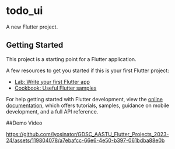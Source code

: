 # todo_ui

A new Flutter project.

## Getting Started

This project is a starting point for a Flutter application.

A few resources to get you started if this is your first Flutter project:

- [Lab: Write your first Flutter app](https://docs.flutter.dev/get-started/codelab)
- [Cookbook: Useful Flutter samples](https://docs.flutter.dev/cookbook)

For help getting started with Flutter development, view the
[online documentation](https://docs.flutter.dev/), which offers tutorials,
samples, guidance on mobile development, and a full API reference.

##Demo Video

https://github.com/Iyosinator/GDSC_AASTU_Flutter_Projects_2023-24/assets/119804078/a7ebafcc-66e6-4e50-b397-061bdba88e0b

